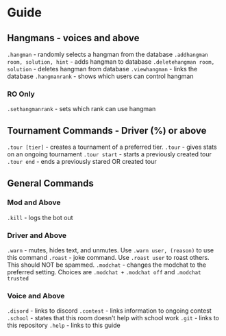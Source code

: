 # Guide

## Hangmans - voices and above
`.hangman` - randomly selects a hangman from the database
`.addhangman room, solution, hint` - adds hangman to database
`.deletehangman room, solution` - deletes hangman from database
`.viewhangman` - links the database
`.hangmanrank` - shows which users can control hangman
### RO Only
`.sethangmanrank` - sets which rank can use hangman
## Tournament Commands - Driver (%) or above
`.tour [tier]` - creates a tournament of a preferred tier.
`.tour` - gives stats on an ongoing tournament
`.tour start` - starts a previously created tour
`.tour end` - ends a previously stared OR created tour
## General Commands
### Mod and Above
`.kill` - logs the bot out
### Driver and Above
`.warn` - mutes, hides text, and unmutes. Use `.warn user, (reason)` to use this command
`.roast` - joke command. Use `.roast user` to roast others. This should NOT be spammed.
`.modchat` - changes the modchat to the preferred setting. Choices are `.modchat +` `.modchat off` and `.modchat trusted`
### Voice and Above
`.disord` - links to discord
`.contest` - links information to ongoing contest
`.school` - states that this room doesn't help with school work
`.git` - links to this repository
`.help` - links to this guide

